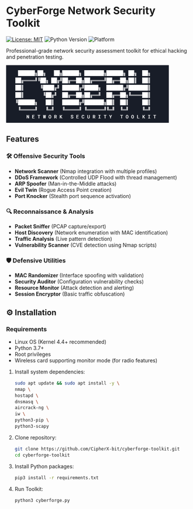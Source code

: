 # CyberForge Network Security Toolkit

[![License: MIT](https://img.shields.io/badge/License-MIT-yellow.svg)](https://opensource.org/licenses/MIT)
![Python Version](https://img.shields.io/badge/Python-3.7%2B-blue)
![Platform](https://img.shields.io/badge/Platform-Linux-lightgrey)

Professional-grade network security assessment toolkit for ethical hacking and penetration testing.

![CyberForge Banner](docs/banner.png)

## Features

### 🛠 Offensive Security Tools
- **Network Scanner** (Nmap integration with multiple profiles)
- **DDoS Framework** (Controlled UDP Flood with thread management)
- **ARP Spoofer** (Man-in-the-Middle attacks)
- **Evil Twin** (Rogue Access Point creation)
- **Port Knocker** (Stealth port sequence activation)

### 🔍 Reconnaissance & Analysis
- **Packet Sniffer** (PCAP capture/export)
- **Host Discovery** (Network enumeration with MAC identification)
- **Traffic Analysis** (Live pattern detection)
- **Vulnerability Scanner** (CVE detection using Nmap scripts)

### 🛡️ Defensive Utilities
- **MAC Randomizer** (Interface spoofing with validation)
- **Security Auditor** (Configuration vulnerability checks)
- **Resource Monitor** (Attack detection and alerting)
- **Session Encryptor** (Basic traffic obfuscation)

## ⚙️ Installation

### Requirements
- Linux OS (Kernel 4.4+ recommended)
- Python 3.7+
- Root privileges
- Wireless card supporting monitor mode (for radio features)
  

1. Install system dependencies:

    ```bash
   sudo apt update && sudo apt install -y \
    nmap \
    hostapd \
    dnsmasq \
    aircrack-ng \
    iw \
    python3-pip \
    python3-scapy
    ```

2. Clone repository:

    ```bash
    git clone https://github.com/CipherX-bit/cyberforge-toolkit.git
    cd cyberforge-toolkit
    ```

3. Install Python packages:

    ```bash
    pip3 install -r requirements.txt
    ```

4. Run Toolkit:

    ```bash
    python3 cyberforge.py
    ```
